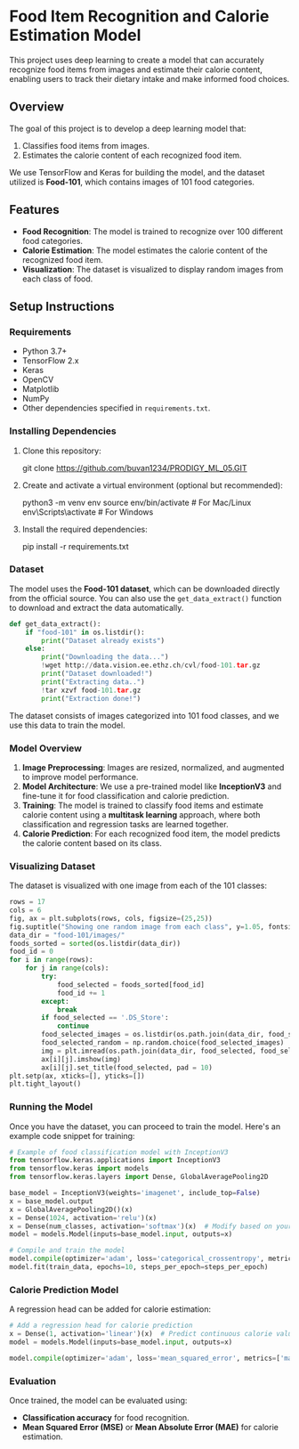 

# Food Item Recognition and Calorie Estimation Model

This project uses deep learning to create a model that can accurately recognize food items from images and estimate their calorie content, enabling users to track their dietary intake and make informed food choices.

## Overview

The goal of this project is to develop a deep learning model that:
1. Classifies food items from images.
2. Estimates the calorie content of each recognized food item.

We use TensorFlow and Keras for building the model, and the dataset utilized is **Food-101**, which contains images of 101 food categories.

## Features
- **Food Recognition**: The model is trained to recognize over 100 different food categories.
- **Calorie Estimation**: The model estimates the calorie content of the recognized food item.
- **Visualization**: The dataset is visualized to display random images from each class of food.
  
## Setup Instructions

### Requirements

- Python 3.7+
- TensorFlow 2.x
- Keras
- OpenCV
- Matplotlib
- NumPy
- Other dependencies specified in `requirements.txt`.

### Installing Dependencies

1. Clone this repository:
    
    git clone https://github.com/buvan1234/PRODIGY_ML_05.GIT
    

2. Create and activate a virtual environment (optional but recommended):
    
    python3 -m venv env
    source env/bin/activate  # For Mac/Linux
    env\Scripts\activate     # For Windows
  

3. Install the required dependencies:
    
    pip install -r requirements.txt
    

### Dataset

The model uses the **Food-101 dataset**, which can be downloaded directly from the official source. You can also use the `get_data_extract()` function to download and extract the data automatically.

```python
def get_data_extract():
    if "food-101" in os.listdir():
        print("Dataset already exists")
    else:
        print("Downloading the data...")
        !wget http://data.vision.ee.ethz.ch/cvl/food-101.tar.gz
        print("Dataset downloaded!")
        print("Extracting data..")
        !tar xzvf food-101.tar.gz
        print("Extraction done!")
```

The dataset consists of images categorized into 101 food classes, and we use this data to train the model.

### Model Overview

1. **Image Preprocessing**: Images are resized, normalized, and augmented to improve model performance.
2. **Model Architecture**: We use a pre-trained model like **InceptionV3** and fine-tune it for food classification and calorie prediction.
3. **Training**: The model is trained to classify food items and estimate calorie content using a **multitask learning** approach, where both classification and regression tasks are learned together.
4. **Calorie Prediction**: For each recognized food item, the model predicts the calorie content based on its class.

### Visualizing Dataset

The dataset is visualized with one image from each of the 101 classes:

```python
rows = 17
cols = 6
fig, ax = plt.subplots(rows, cols, figsize=(25,25))
fig.suptitle("Showing one random image from each class", y=1.05, fontsize=24)
data_dir = "food-101/images/"
foods_sorted = sorted(os.listdir(data_dir))
food_id = 0
for i in range(rows):
    for j in range(cols):
        try:
            food_selected = foods_sorted[food_id]
            food_id += 1
        except:
            break
        if food_selected == '.DS_Store':
            continue
        food_selected_images = os.listdir(os.path.join(data_dir, food_selected))
        food_selected_random = np.random.choice(food_selected_images)
        img = plt.imread(os.path.join(data_dir, food_selected, food_selected_random))
        ax[i][j].imshow(img)
        ax[i][j].set_title(food_selected, pad = 10)
plt.setp(ax, xticks=[], yticks=[])
plt.tight_layout()
```

### Running the Model

Once you have the dataset, you can proceed to train the model. Here's an example code snippet for training:

```python
# Example of food classification model with InceptionV3
from tensorflow.keras.applications import InceptionV3
from tensorflow.keras import models
from tensorflow.keras.layers import Dense, GlobalAveragePooling2D

base_model = InceptionV3(weights='imagenet', include_top=False)
x = base_model.output
x = GlobalAveragePooling2D()(x)
x = Dense(1024, activation='relu')(x)
x = Dense(num_classes, activation='softmax')(x)  # Modify based on your food categories
model = models.Model(inputs=base_model.input, outputs=x)

# Compile and train the model
model.compile(optimizer='adam', loss='categorical_crossentropy', metrics=['accuracy'])
model.fit(train_data, epochs=10, steps_per_epoch=steps_per_epoch)
```

### Calorie Prediction Model

A regression head can be added for calorie estimation:

```python
# Add a regression head for calorie prediction
x = Dense(1, activation='linear')(x)  # Predict continuous calorie value
model = models.Model(inputs=base_model.input, outputs=x)

model.compile(optimizer='adam', loss='mean_squared_error', metrics=['mae'])
```

### Evaluation

Once trained, the model can be evaluated using:
- **Classification accuracy** for food recognition.
- **Mean Squared Error (MSE)** or **Mean Absolute Error (MAE)** for calorie estimation.

